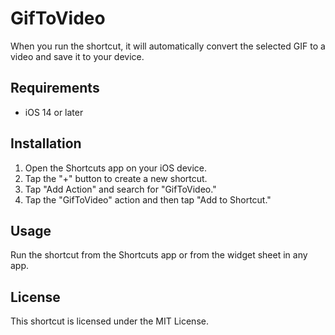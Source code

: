 # GifToVideo

When you run the shortcut, it will automatically convert the selected GIF to a video and save it to your device. 

## Requirements

- iOS 14 or later

## Installation

1. Open the Shortcuts app on your iOS device.
2. Tap the "+" button to create a new shortcut.
3. Tap "Add Action" and search for "GifToVideo."
4. Tap the "GifToVideo" action and then tap "Add to Shortcut."

## Usage

Run the shortcut from the Shortcuts app or from the widget sheet in any app.

## License

This shortcut is licensed under the MIT License.
